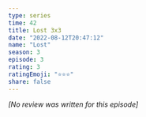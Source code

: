 ```yaml
---
type: series
time: 42
title: Lost 3x3
date: "2022-08-12T20:47:12"
name: "Lost"
season: 3
episode: 3
rating: 3
ratingEmoji: "⭐️⭐️⭐️"
share: false
---
```


*[No review was written for this episode]*